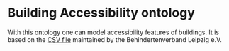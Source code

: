 # Building Accessibility ontology

With this ontology one can model accessibility features of buildings. It is based on the [CSV file](https://github.com/AKSW/transform-bvl-pages-to-csv-file) maintained by the Behindertenverband Leipzig e.V.
